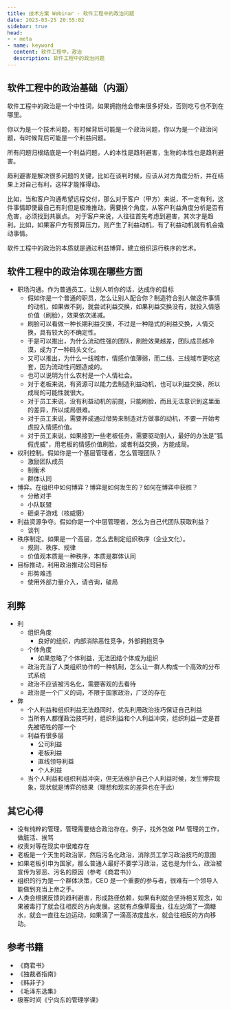 ```yaml
---
title: 技术方案 Webinar - 软件工程中的政治问题
date: 2023-03-25 20:55:02
sidebar: true
head:
- - meta
- name: keyword
  content: 软件工程中，政治
  description: 软件工程中的政治问题
---
```


## 软件工程中的政治基础（内涵）

软件工程中的政治是一个中性词，如果拥抱他会带来很多好处，否则吃亏也不到在哪里。

你以为是一个技术问题，有时候背后可能是一个政治问题，你以为是一个政治问题，有时候背后可能是一个利益问题。

所有问题归根结底是一个利益问题，人的本性是趋利避害，生物的本性也是趋利避害。

趋利避害是解决很多问题的关键，比如在谈判时候，应该从对方角度分析，并在结果上对自己有利，这样才能推得动。

比如，当和客户沟通希望远程交付，那么对于客户（甲方）来说，不一定有利，这件事情即使最自己有利但是极难推动。需要换个角度，从客户利益角度分析是否有危害，必须找到共赢点。
对于客户来说，人往往首先考虑到避害，其次才是趋利。比如，如果客户方有预算压力，则产生了利益动机，有了利益动机就有机会撬动事情。

软件工程中的政治的本质就是通过利益博弈，建立组织运行秩序的艺术。

## 软件工程中的政治体现在哪些方面

- 职场沟通。作为普通员工，让别人听你的话，达成你的目标
  - 假如你是一个普通的职员，怎么让别人配合你？制造符合别人做这件事情的动机，如果做不到，就尝试利益交换，如果利益交换没有，就投入情感价值（刷脸），效果依次递减。
  - 刷脸可以看做一种长期利益交换，不过是一种隐式的利益交换，人情交换，具有较大的不确定性。
  - 于是可以推出，为什么流动性强的团队，刷脸效果越差，团队成员越冷漠，成为了一种码头文化。
  - 又可以推出，为什么一线城市，情感价值薄弱，而二线、三线城市更吃这套，因为流动性问题造成的。
  - 也可以说明为什么农村是一个人情社会。
  - 对于老板来说，有资源可以能力去制造利益动机，也可以利益交换，所以成局的可能性就很大。
  - 对于员工来说，没有利益动机的前提，只能刷脸，而且无法意识到这里面的差异，所以成局很难。
  - 对于员工来说，需要养成通过借势来制造对方做事的动机，不要一开始考虑投入情感价值。
  - 对于员工来说，如果接到一些老板任务，需要驱动别人，最好的办法是"狐假虎威"，用老板的情感价值刷脸，或者利益交换，方能成局。
- 权利控制。假如你是一个基层管理者，怎么管理团队？
  - 激励团队成员
  - 制衡术
  - 群体认同
- 博弈。在组织中如何博弈？博弈是如何发生的？如何在博弈中获胜？
  - 分散对手
  - 小队联盟
  - 砸桌子游戏（核威慑）
- 利益资源争夺。假如你是一个中层管理者，怎么为自己代团队获取利益？
  - 谈判
- 秩序制定。如果是一个高层，怎么去制定组织秩序（企业文化）。
  - 规则、秩序、规律
  - 价值观本质是一种秩序，本质是群体认同
- 目标推动，利用政治推动公司目标
  - 形势难违
  - 使用外部力量介入，请咨询，破局

## 利弊

- 利
  - 组织角度
    - 良好的组织，内部消除恶性竞争，外部拥抱竞争
  - 个体角度
    - 如果忽略了个体利益，无法团结个体成为组织
  - 政治充当了人类组织协作的一种机制，怎么让一群人构成一个高效的分布式系统
  - 政治不应该被污名化，需要客观的去看待
  - 政治是一个广义的词，不限于国家政治，广泛的存在
- 弊
  - 个人利益和组织利益无法趋同时，优先利用政治技巧保证自己利益
  - 当所有人都懂政治技巧时，组织利益和个人利益冲突，组织利益一定是首先被牺牲的那一个
  - 利益有很多层
    - 公司利益
    - 老板利益
    - 直线领导利益
    - 个人利益
  - 当个人利益和组织利益冲突，但无法维护自己个人利益时候，发生博弈现象，现状就是博弈的结果（理想和现实的差异也在于此）

## 其它心得

- 没有纯粹的管理，管理需要结合政治存在。例子，找外包做 PM 管理的工作，做脏活、挨骂
- 权责对等在现实中很难存在
- 老板是一个天生的政治家，然后污名化政治，消除员工学习政治技巧的意图
- 如果老板引申为国家，那么普通人最好不要学习政治，这也是为什么，政治被宣传为邪恶、污名的原因（参考《商君书》）
- 组织的行为是一个群体决策，CEO 是一个重要的参与者，很难有一个领导人能做到充当上帝之手。
- 人类会根据反馈的趋利避害，形成路径依赖，如果有利就会坚持相关观念，如果被毒打了就会往相反的方向发展。这就有点像草履虫，往左边滴了一滴糖水，就会一直往左边运动，如果滴了一滴高浓度盐水，就会往相反的方向移动。

## 参考书籍

- 《商君书》
- 《独裁者指南》
- 《韩非子》
- 《毛泽东选集》
- 极客时间《宁向东的管理学课》
